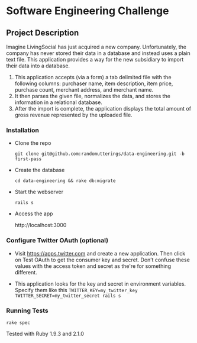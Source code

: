 # Software Engineering Challenge

## Project Description

Imagine LivingSocial has just acquired a new company.  Unfortunately, the company has never stored their data in a database and instead uses a plain text file.  This application provides a way for the new subsidiary to import their data into a database.

1. This application accepts (via a form) a tab delimited file with the following columns: purchaser name, item description, item price, purchase count, merchant address, and merchant name.
1. It then parses the given file, normalizes the data, and stores the information in a relational database.
1. After the import is complete, the application displays the total amount of gross revenue represented by the uploaded file.

### Installation

* Clone the repo

  `git clone git@github.com:randomutterings/data-engineering.git -b first-pass`

* Create the database

  `cd data-engineering && rake db:migrate`

* Start the webserver

  `rails s`

* Access the app

  http://localhost:3000

### Configure Twitter OAuth (optional)

* Visit https://apps.twitter.com and create a new application. Then click on Test OAuth to get the consumer key and secret. Don’t confuse these values with the access token and secret as the're for something different.

* This application looks for the key and secret in environment variables.  Specify them like this `TWITTER_KEY=my_twitter_key TWITTER_SECRET=my_twitter_secret rails s`

### Running Tests

  `rake spec`

Tested with Ruby 1.9.3 and 2.1.0
